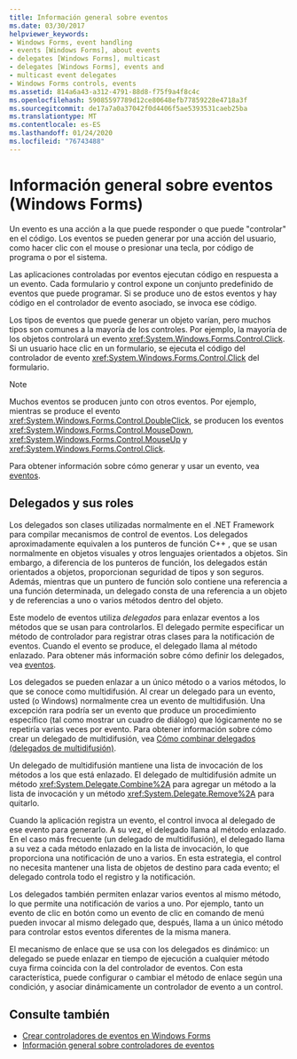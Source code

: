 ```yaml
---
title: Información general sobre eventos
ms.date: 03/30/2017
helpviewer_keywords:
- Windows Forms, event handling
- events [Windows Forms], about events
- delegates [Windows Forms], multicast
- delegates [Windows Forms], events and
- multicast event delegates
- Windows Forms controls, events
ms.assetid: 814a6a43-a312-4791-88d8-f75f9a4f8c4c
ms.openlocfilehash: 59085597789d12ce80648efb77859228e4718a3f
ms.sourcegitcommit: de17a7a0a37042f0d4406f5ae5393531caeb25ba
ms.translationtype: MT
ms.contentlocale: es-ES
ms.lasthandoff: 01/24/2020
ms.locfileid: "76743488"
---
```

# <a name="events-overview-windows-forms"></a>Información general sobre eventos (Windows Forms)
Un evento es una acción a la que puede responder o que puede "controlar" en el código. Los eventos se pueden generar por una acción del usuario, como hacer clic con el mouse o presionar una tecla, por código de programa o por el sistema.

 Las aplicaciones controladas por eventos ejecutan código en respuesta a un evento. Cada formulario y control expone un conjunto predefinido de eventos que puede programar. Si se produce uno de estos eventos y hay código en el controlador de evento asociado, se invoca ese código.

 Los tipos de eventos que puede generar un objeto varían, pero muchos tipos son comunes a la mayoría de los controles. Por ejemplo, la mayoría de los objetos controlará un evento <xref:System.Windows.Forms.Control.Click>. Si un usuario hace clic en un formulario, se ejecuta el código del controlador de evento <xref:System.Windows.Forms.Control.Click> del formulario.

> [!NOTE]
> Muchos eventos se producen junto con otros eventos. Por ejemplo, mientras se produce el evento <xref:System.Windows.Forms.Control.DoubleClick>, se producen los eventos <xref:System.Windows.Forms.Control.MouseDown>, <xref:System.Windows.Forms.Control.MouseUp> y <xref:System.Windows.Forms.Control.Click>.

 Para obtener información sobre cómo generar y usar un evento, vea [eventos](../../standard/events/index.md).

## <a name="delegates-and-their-role"></a>Delegados y sus roles
 Los delegados son clases utilizadas normalmente en el .NET Framework para compilar mecanismos de control de eventos. Los delegados aproximadamente equivalen a los punteros de función C++ , que se usan normalmente en objetos visuales y otros lenguajes orientados a objetos. Sin embargo, a diferencia de los punteros de función, los delegados están orientados a objetos, proporcionan seguridad de tipos y son seguros. Además, mientras que un puntero de función solo contiene una referencia a una función determinada, un delegado consta de una referencia a un objeto y de referencias a uno o varios métodos dentro del objeto.

 Este modelo de eventos utiliza *delegados* para enlazar eventos a los métodos que se usan para controlarlos. El delegado permite especificar un método de controlador para registrar otras clases para la notificación de eventos. Cuando el evento se produce, el delegado llama al método enlazado. Para obtener más información sobre cómo definir los delegados, vea [eventos](../../standard/events/index.md).

Los delegados se pueden enlazar a un único método o a varios métodos, lo que se conoce como multidifusión. Al crear un delegado para un evento, usted (o Windows) normalmente crea un evento de multidifusión. Una excepción rara podría ser un evento que produce un procedimiento específico (tal como mostrar un cuadro de diálogo) que lógicamente no se repetiría varias veces por evento. Para obtener información sobre cómo crear un delegado de multidifusión, vea [Cómo combinar delegados (delegados de multidifusión)](../../csharp/programming-guide/delegates/how-to-combine-delegates-multicast-delegates.md).

 Un delegado de multidifusión mantiene una lista de invocación de los métodos a los que está enlazado. El delegado de multidifusión admite un método <xref:System.Delegate.Combine%2A> para agregar un método a la lista de invocación y un método <xref:System.Delegate.Remove%2A> para quitarlo.

 Cuando la aplicación registra un evento, el control invoca al delegado de ese evento para generarlo. A su vez, el delegado llama al método enlazado. En el caso más frecuente (un delegado de multidifusión), el delegado llama a su vez a cada método enlazado en la lista de invocación, lo que proporciona una notificación de uno a varios. En esta estrategia, el control no necesita mantener una lista de objetos de destino para cada evento; el delegado controla todo el registro y la notificación.

 Los delegados también permiten enlazar varios eventos al mismo método, lo que permite una notificación de varios a uno. Por ejemplo, tanto un evento de clic en botón como un evento de clic en comando de menú pueden invocar al mismo delegado que, después, llama a un único método para controlar estos eventos diferentes de la misma manera.

 El mecanismo de enlace que se usa con los delegados es dinámico: un delegado se puede enlazar en tiempo de ejecución a cualquier método cuya firma coincida con la del controlador de eventos. Con esta característica, puede configurar o cambiar el método de enlace según una condición, y asociar dinámicamente un controlador de evento a un control.

## <a name="see-also"></a>Consulte también

- [Crear controladores de eventos en Windows Forms](creating-event-handlers-in-windows-forms.md)
- [Información general sobre controladores de eventos](event-handlers-overview-windows-forms.md)
